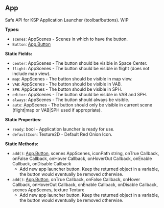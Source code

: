 ## App

Safe API for KSP Application Launcher (toolbar/buttons). WIP


**Types:**
- `scenes`: AppScenes - Scenes in which to have the button.
- `Button`: [App.Button](App.Button.md)

**Static Fields:**
- `center`: AppScenes - The button should be visible in Space Center.
- `flight`: AppScenes - The button should be visible in flight (does not include map view).
- `map`: AppScenes - The button should be visible in map view.
- `VAB`: AppScenes - The button should be visible in VAB.
- `SPH`: AppScenes - The button should be visible in SPH.
- `editor`: AppScenes - The button should be visible in VAB and SPH.
- `always`: AppScenes - The button should always be visible.
- `auto`: AppScenes - The button should only be visible in current scene (flight|map or VAB|SPH used if appropriate).

**Static Properties:**
- `ready`: bool - Application launcher is ready for use.
- `defaultIcon`: Texture2D - Default Red Onion Icon.

**Static Methods:**
- `add()`: [App.Button](App.Button.md), scenes AppScenes, iconPath string, onTrue Callback, onFalse Callback, onHover Callback, onHoverOut Callback, onEnable Callback, onDisable Callback
  - Add new app launcher button. Keep the returned object in a variable, the button would eventually be removed otherwise.
- `add()`: [App.Button](App.Button.md), onTrue Callback, onFalse Callback, onHover Callback, onHoverOut Callback, onEnable Callback, onDisable Callback, scenes AppScenes, texture Texture
  - Add new app launcher button. Keep the returned object in a variable, the button would eventually be removed otherwise.
